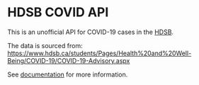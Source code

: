# HDSB COVID API

This is an unofficial API for COVID-19 cases in the [HDSB](https://hdsb.ca).

The data is sourced from: https://www.hdsb.ca/students/Pages/Health%20and%20Well-Being/COVID-19/COVID-19-Advisory.aspx

See [documentation](docs/README.md) for more information.